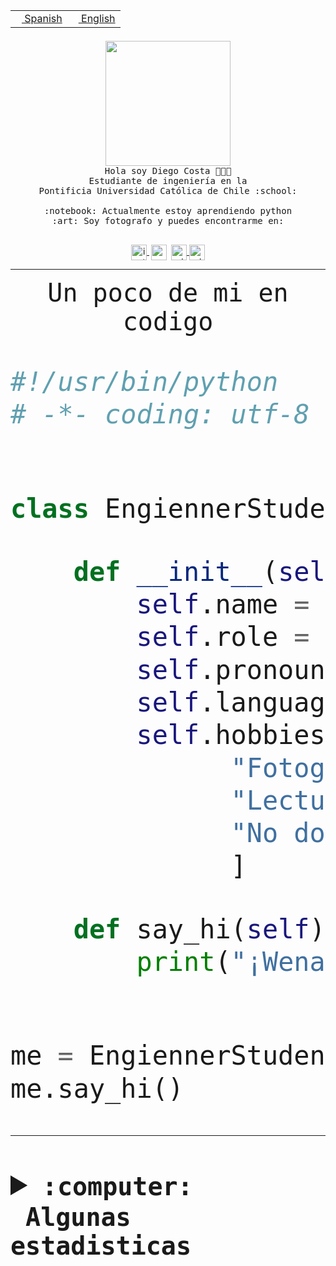<table border="0"  align="right">
 <tr><td><a href="README.md"><img src="https://upload.wikimedia.org/wikipedia/commons/thumb/8/89/Bandera_de_Espa%C3%B1a.svg/1200px-Bandera_de_Espa%C3%B1a.svg.png" height="10"> Spanish</a></td>
 <td><a href="README.en.md"><img src="https://upload.wikimedia.org/wikipedia/commons/a/a4/Flag_of_the_United_States.svg" height="10"> English</a></td></tr>
</table><br><br><br>


<p align="center">
  <img src="https://github.com/diegocostares/diegocostares/blob/main/Images/aaa2.gif?raw=true" height="200px">
  <br><samp>
    Hola soy Diego Costa 👨🏻‍💻<br>
    Estudiante de ingeniería en la <br>
    Pontificia Universidad Católica de Chile :school:<br>
  <br>
    :notebook: Actualmente estoy aprendiendo python <br>
    :art: Soy fotografo y puedes encontrarme en: <br>
  <br></samp>
  
</p>

<p align="center">
   <a href="https://instagram.com/diegocosta_no" target="blank">
    <img 
    align="center" src="https://cdn.jsdelivr.net/npm/simple-icons@3.0.1/icons/instagram.svg" alt="instagram" height="25px" width="25px" />
  </a>
  <a style="border: 3px solid; color: white;"href="https://t.me/diegocosta_no" target="blank">
  <img
  align="center" alt="Telegram" width="25px" src="https://icons-for-free.com/iconfiles/png/512/Telegram-1324888767380505522.png" />
</a>
<a href="https://api.whatsapp.com/send?phone=56971897835&text=Hola!" target="blank">
  <img
  align="center" alt="wtsp" width="25px" src="https://img.icons8.com/pastel-glyph/2x/whatsapp--v2.png" />
</a>
<a href="https://www.linkedin.com/in/diego-costa-786249213/" target="blank">
  <img
  align="center" alt="wtsp" width="25px" src="https://img.icons8.com/metro/452/linkedin.png" />
</a>

  </a>
</p>

---


<p align="center"><font size="25"><samp>Un poco de mi en codigo</samp></front></p>


```python
#!/usr/bin/python
# -*- coding: utf-8 -*-


class EngiennerStudent:

    def __init__(self):
        self.name = "Diego Costa"
        self.role = "Estudiante"
        self.pronouns = "he/him"
        self.language_spoken = ["es_CL", "en_US"]
        self.hobbies = [
              "Fotografia",
              "Lectura",
              "No dormir",
              ]

    def say_hi(self):
        print("¡Wena mundo!")


me = EngiennerStudent()
me.say_hi()
```
---
<details>
  <summary><b><samp>:computer: &nbsp;Algunas estadisticas</samp></b></summary>
  <br/></p>

<!--START_SECTION:waka-->
![Code Time](http://img.shields.io/badge/Code%20Time-773%20hrs%2044%20mins-blue)

**Soy nocturno 🦉** 

```text
🌞 Mañana                 5 commits           ░░░░░░░░░░░░░░░░░░░░░░░░░   00.88 % 
🌆 Día                    186 commits         ████████░░░░░░░░░░░░░░░░░   32.92 % 
🌃 Tarde                  224 commits         ██████████░░░░░░░░░░░░░░░   39.65 % 
🌙 Noche                  150 commits         ███████░░░░░░░░░░░░░░░░░░   26.55 % 
```
📅 **Soy más productivo los Miércoles** 

```text
Lunes                    70 commits          ███░░░░░░░░░░░░░░░░░░░░░░   12.39 % 
Martes                   67 commits          ███░░░░░░░░░░░░░░░░░░░░░░   11.86 % 
Miércoles                131 commits         ██████░░░░░░░░░░░░░░░░░░░   23.19 % 
Jueves                   59 commits          ███░░░░░░░░░░░░░░░░░░░░░░   10.44 % 
Viernes                  56 commits          ██░░░░░░░░░░░░░░░░░░░░░░░   09.91 % 
Sábado                   72 commits          ███░░░░░░░░░░░░░░░░░░░░░░   12.74 % 
Domingo                  110 commits         █████░░░░░░░░░░░░░░░░░░░░   19.47 % 
```


📊 **Esta semana me dediqué a** 

```text
🐱‍💻 Proyectos: 
practisely               43 mins             █████████████████████████   100.00 % 
```


 Last Updated on 08/03/2023 01:52:02 UTC
<!--END_SECTION:waka-->
  
  

<p align="center"> <img src="https://github-readme-stats.vercel.app/api?username=diegocostares&show_icons=true&theme=ayu-mirage" alt="abhisheknaiidu" /></p>
 
</details>

